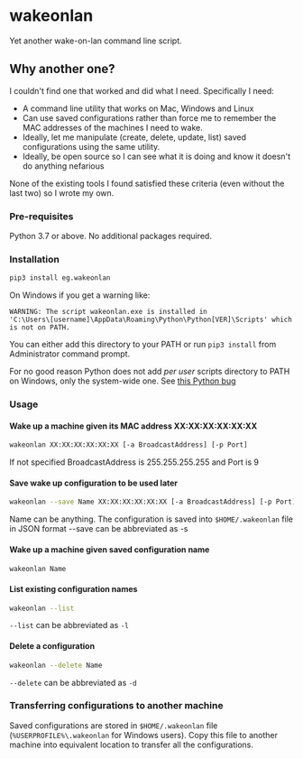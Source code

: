 # wakeonlan #

Yet another wake-on-lan command line script.

## Why another one?

I couldn't find one that worked and did what I need. Specifically I need:
* A command line utility that works on Mac, Windows and Linux
* Can use saved configurations rather than force me to remember the MAC addresses of the machines I need to wake.
* Ideally, let me manipulate (create, delete, update, list) saved configurations using the same utility.
* Ideally, be open source so I can see what it is doing and know it doesn't do anything nefarious

None of the existing tools I found satisfied these criteria (even without the last two) so I wrote my own.

### Pre-requisites

Python 3.7 or above. No additional packages required.

### Installation

```bash
pip3 install eg.wakeonlan
```

On Windows if you get a warning like:
```
WARNING: The script wakeonlan.exe is installed in 
'C:\Users\[username]\AppData\Roaming\Python\Python[VER]\Scripts' which is not on PATH.
```

You can either add this directory to your PATH or run `pip3 install` from Administrator command prompt.

For no good reason Python does not add _per user_ scripts directory to PATH on Windows, only the system-wide one. See [this Python bug](https://bugs.python.org/issue39658)

### Usage


#### Wake up a machine given its MAC address XX:XX:XX:XX:XX:XX 

```bash
wakeonlan XX:XX:XX:XX:XX:XX [-a BroadcastAddress] [-p Port]
```

If not specified BroadcastAddress is 255.255.255.255 and Port is 9

#### Save wake up configuration to be used later

```bash
wakeonlan --save Name XX:XX:XX:XX:XX:XX [-a BroadcastAddress] [-p Port]
```

Name can be anything. The configuration is saved into `$HOME/.wakeonlan` file in JSON format
--save can be abbreviated as -s

#### Wake up a machine given saved configuration name

```bash
wakeonlan Name
```

#### List existing configuration names

```bash
wakeonlan --list
```

`--list` can be abbreviated as `-l`

#### Delete a configuration

```bash
wakeonlan --delete Name
```

`--delete` can be abbreviated as `-d`

### Transferring configurations to another machine

Saved configurations are stored in `$HOME/.wakeonlan` file (`%USERPROFILE%\.wakeonlan` for Windows users).
Copy this file to another machine into equivalent location to transfer all the configurations.




